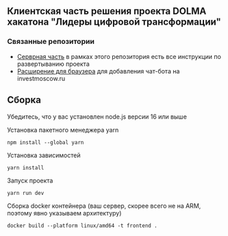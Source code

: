 ## Клиентская часть решения проекта DOLMA хакатона "Лидеры цифровой трансформации"
### Связанные репозитории
- [Серврная часть](https://github.com/Afaneor/lct-2024-summer-invest-backend) в рамках этого репозитория есть все инструкции по развертыванию проекта
- [Расширение для браузера](https://github.com/Afaneor/lct-2024-summer-invest-extension) для добавления чат-бота на investmoscow.ru

## Сборка
Убедитесь, что у вас установлен node.js версии 16 или выше

Установка пакетного менеджера yarn
```shell
npm install --global yarn
```
Установка зависимостей
```shell
yarn install
```
Запуск проекта
```shell
yarn run dev
```

Сборка docker контейнера (ваш сервер, скорее всего не на ARM, поэтому явно указываем архитектуру)
```shell
docker build --platform linux/amd64 -t frontend .
```
